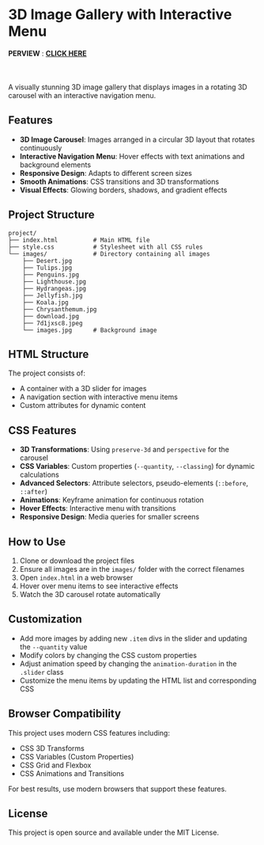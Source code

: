# 3D Image Gallery with Interactive Menu
**PERVIEW** : [**CLICK HERE**](https://oficiall-insta000.github.io/3D-awsom-rotation-css/)<br><br><br><br>
A visually stunning 3D image gallery that displays images in a rotating 3D carousel with an interactive navigation menu.

## Features

- **3D Image Carousel**: Images arranged in a circular 3D layout that rotates continuously
- **Interactive Navigation Menu**: Hover effects with text animations and background elements
- **Responsive Design**: Adapts to different screen sizes
- **Smooth Animations**: CSS transitions and 3D transformations
- **Visual Effects**: Glowing borders, shadows, and gradient effects

## Project Structure

```
project/
├── index.html          # Main HTML file
├── style.css           # Stylesheet with all CSS rules
└── images/             # Directory containing all images
    ├── Desert.jpg
    ├── Tulips.jpg
    ├── Penguins.jpg
    ├── Lighthouse.jpg
    ├── Hydrangeas.jpg
    ├── Jellyfish.jpg
    ├── Koala.jpg
    ├── Chrysanthemum.jpg
    ├── download.jpg
    ├── 7d1jxsc8.jpeg
    └── images.jpg      # Background image
```

## HTML Structure

The project consists of:
- A container with a 3D slider for images
- A navigation section with interactive menu items
- Custom attributes for dynamic content

## CSS Features

- **3D Transformations**: Using `preserve-3d` and `perspective` for the carousel
- **CSS Variables**: Custom properties (`--quantity`, `--classing`) for dynamic calculations
- **Advanced Selectors**: Attribute selectors, pseudo-elements (`::before`, `::after`)
- **Animations**: Keyframe animation for continuous rotation
- **Hover Effects**: Interactive menu with transitions
- **Responsive Design**: Media queries for smaller screens

## How to Use

1. Clone or download the project files
2. Ensure all images are in the `images/` folder with the correct filenames
3. Open `index.html` in a web browser
4. Hover over menu items to see interactive effects
5. Watch the 3D carousel rotate automatically

## Customization

- Add more images by adding new `.item` divs in the slider and updating the `--quantity` value
- Modify colors by changing the CSS custom properties
- Adjust animation speed by changing the `animation-duration` in the `.slider` class
- Customize the menu items by updating the HTML list and corresponding CSS

## Browser Compatibility

This project uses modern CSS features including:
- CSS 3D Transforms
- CSS Variables (Custom Properties)
- CSS Grid and Flexbox
- CSS Animations and Transitions

For best results, use modern browsers that support these features.

## License

This project is open source and available under the MIT License.
